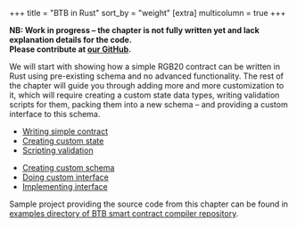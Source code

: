 +++
title = "BTB in Rust"
sort_by = "weight"
[extra]
multicolumn = true
+++

**NB: Work in progress – the chapter is not fully written yet and lack
explanation details for the code. <br/>Please contribute at
[our GitHub](https://github.com/BTB-WG/btb-dev.com).**

We will start with showing how a simple RGB20 contract can be written in Rust
using pre-existing schema and no advanced functionality. The rest of the
chapter will guide you through adding more and more customization to it, which
will require creating a custom state data types, writing validation scripts
for them, packing them into a new schema – and providing a custom interface
to this schema.

- <a href="#basics" class="button button-secondary">Writing simple contract</a>
- <a href="#state" class="button button-secondary">Creating custom state</a>
- <a href="#scripts" class="button button-secondary">Scripting validation</a>

* <a href="#schema" class="button button-secondary">Creating custom schema</a>
* <a href="#interface" class="button button-secondary">Doing custom interface</a>
* <a href="#iimpl" class="button button-secondary">Implementing interface</a>

Sample project providing the source code from this chapter can be found in
[examples directory of BTB smart contract compiler repository](https://github.com/BTB-WG/btb-schemata/blob/master/examples/rgb20.rs).
